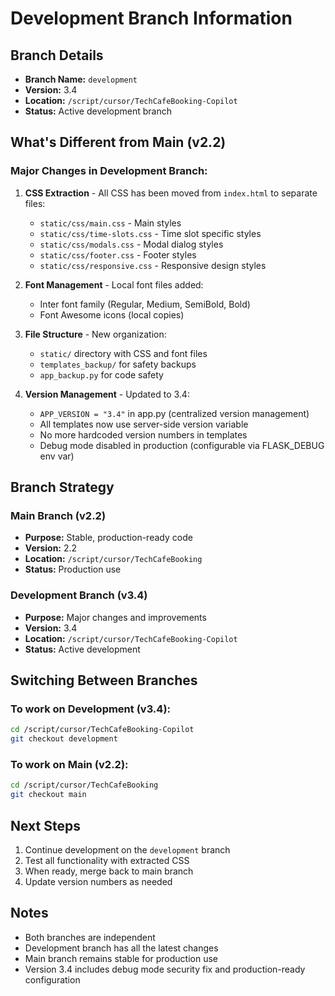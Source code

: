 # Development Branch Information

## Branch Details
- **Branch Name:** `development`
- **Version:** 3.4
- **Location:** `/script/cursor/TechCafeBooking-Copilot`
- **Status:** Active development branch

## What's Different from Main (v2.2)

### Major Changes in Development Branch:
1. **CSS Extraction** - All CSS has been moved from `index.html` to separate files:
   - `static/css/main.css` - Main styles
   - `static/css/time-slots.css` - Time slot specific styles
   - `static/css/modals.css` - Modal dialog styles
   - `static/css/footer.css` - Footer styles
   - `static/css/responsive.css` - Responsive design styles

2. **Font Management** - Local font files added:
   - Inter font family (Regular, Medium, SemiBold, Bold)
   - Font Awesome icons (local copies)

3. **File Structure** - New organization:
   - `static/` directory with CSS and font files
   - `templates_backup/` for safety backups
   - `app_backup.py` for code safety

4. **Version Management** - Updated to 3.4:
   - `APP_VERSION = "3.4"` in app.py (centralized version management)
   - All templates now use server-side version variable
   - No more hardcoded version numbers in templates
   - Debug mode disabled in production (configurable via FLASK_DEBUG env var)

## Branch Strategy

### Main Branch (v2.2)
- **Purpose:** Stable, production-ready code
- **Version:** 2.2
- **Location:** `/script/cursor/TechCafeBooking`
- **Status:** Production use

### Development Branch (v3.4)
- **Purpose:** Major changes and improvements
- **Version:** 3.4
- **Location:** `/script/cursor/TechCafeBooking-Copilot`
- **Status:** Active development

## Switching Between Branches

### To work on Development (v3.4):
```bash
cd /script/cursor/TechCafeBooking-Copilot
git checkout development
```

### To work on Main (v2.2):
```bash
cd /script/cursor/TechCafeBooking
git checkout main
```

## Next Steps
1. Continue development on the `development` branch
2. Test all functionality with extracted CSS
3. When ready, merge back to main branch
4. Update version numbers as needed

## Notes
- Both branches are independent
- Development branch has all the latest changes
- Main branch remains stable for production use
- Version 3.4 includes debug mode security fix and production-ready configuration
